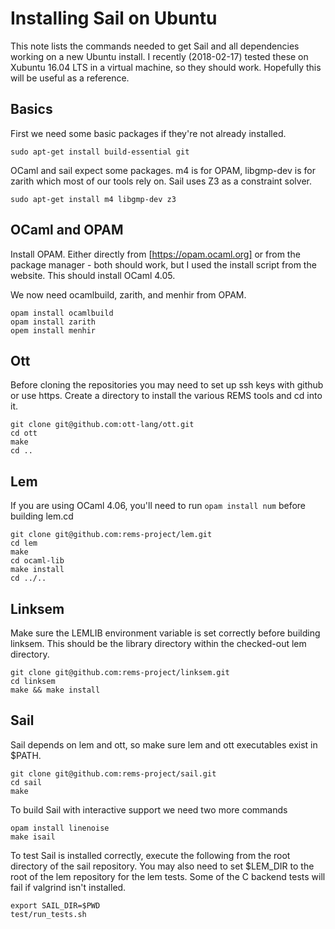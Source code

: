 Installing Sail on Ubuntu
=========================

This note lists the commands needed to get Sail and all dependencies
working on a new Ubuntu install. I recently (2018-02-17) tested these
on Xubuntu 16.04 LTS in a virtual machine, so they should
work. Hopefully this will be useful as a reference.

Basics
------

First we need some basic packages if they're not already installed.
```
sudo apt-get install build-essential git
```

OCaml and sail expect some packages. m4 is for OPAM, libgmp-dev is for
zarith which most of our tools rely on. Sail uses Z3 as a constraint
solver.
```
sudo apt-get install m4 libgmp-dev z3
```

OCaml and OPAM
--------------

Install OPAM. Either directly from [https://opam.ocaml.org] or from
the package manager - both should work, but I used the install script
from the website. This should install OCaml 4.05.

We now need ocamlbuild, zarith, and menhir from OPAM.
```
opam install ocamlbuild
opam install zarith
opem install menhir
```

Ott
---

Before cloning the repositories you may need to set up ssh keys with
github or use https. Create a directory to install the various REMS
tools and cd into it.
```
git clone git@github.com:ott-lang/ott.git
cd ott
make
cd ..
```

Lem
---

If you are using OCaml 4.06, you'll need to run `opam install num` before building lem.cd 

```
git clone git@github.com:rems-project/lem.git
cd lem
make
cd ocaml-lib
make install
cd ../..
```

Linksem
-------

Make sure the LEMLIB environment variable is set correctly before building linksem. This should be the library directory within the checked-out lem directory.

```
git clone git@github.com:rems-project/linksem.git
cd linksem
make && make install
```

Sail
----

Sail depends on lem and ott, so make sure lem and ott executables
exist in $PATH.
```
git clone git@github.com:rems-project/sail.git
cd sail
make
```
To build Sail with interactive support we need two more commands
```
opam install linenoise
make isail
```
To test Sail is installed correctly, execute the following from the
root directory of the sail repository. You may also need to set
$LEM_DIR to the root of the lem repository for the lem tests. Some of
the C backend tests will fail if valgrind isn't installed.
```
export SAIL_DIR=$PWD
test/run_tests.sh
```
